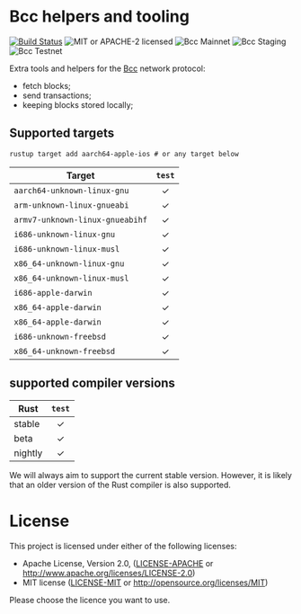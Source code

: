 # Bcc helpers and tooling

[![Build Status](https://travis-ci.org/the-blockchain-company/rust-bcc.svg?branch=master)](https://travis-ci.org/the-blockchain-company/rust-bcc)
![MIT or APACHE-2 licensed](https://img.shields.io/badge/licensed-MIT%20or%20APACHE--2-blue.svg)
![Bcc Mainnet](https://img.shields.io/badge/Bcc%20Ada-mainnet-brightgreen.svg)
![Bcc Staging](https://img.shields.io/badge/Bcc%20Ada-staging-brightgreen.svg)
![Bcc Testnet](https://img.shields.io/badge/Bcc%20Ada-testnet-orange.svg)

Extra tools and helpers for the [Bcc](https://www.bcc.org) network protocol:

* fetch blocks;
* send transactions;
* keeping blocks stored locally;

## Supported targets

```
rustup target add aarch64-apple-ios # or any target below
```

| Target                               | `test` |
|--------------------------------------|:------:|
| `aarch64-unknown-linux-gnu`          |   ✓    |
| `arm-unknown-linux-gnueabi`          |   ✓    |
| `armv7-unknown-linux-gnueabihf`      |   ✓    |
| `i686-unknown-linux-gnu`             |   ✓    |
| `i686-unknown-linux-musl`            |   ✓    |
| `x86_64-unknown-linux-gnu`           |   ✓    |
| `x86_64-unknown-linux-musl`          |   ✓    |
| `i686-apple-darwin`                  |   ✓    |
| `x86_64-apple-darwin`                |   ✓    |
| `x86_64-apple-darwin`                |   ✓    |
| `i686-unknown-freebsd`               |   ✓    |
| `x86_64-unknown-freebsd`             |   ✓    |

## supported compiler versions

| Rust    | `test` |
|---------|:------:|
| stable  |   ✓    |
| beta    |   ✓    |
| nightly |   ✓    |

We will always aim to support the current stable version. However, it is
likely that an older version of the Rust compiler is also supported.

# License

This project is licensed under either of the following licenses:

 * Apache License, Version 2.0, ([LICENSE-APACHE](LICENSE-APACHE) or
   http://www.apache.org/licenses/LICENSE-2.0)
 * MIT license ([LICENSE-MIT](LICENSE-MIT) or
   http://opensource.org/licenses/MIT)

Please choose the licence you want to use.
